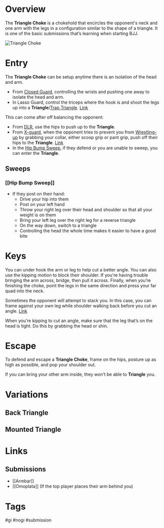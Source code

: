 # Overview
The **Triangle Choke** is a chokehold that encircles the opponent's neck and one arm with the legs in a configuration similar to the shape of a triangle. It is one of the basic submissions that’s learning when starting BJJ.

![Triangle Choke](https://gumacliftonnj.com/wp-content/uploads/2023/06/Mastering-the-Triangle-Choke-Essential-Tips-and-Variations.png)
# Entry
The **Triangle Choke** can be setup anytime there is an isolation of the head and arm.
- From [Closed Guard](obsidian://open?vault=BJJ%20Notes&file=Guards%2FClosed%20Guard), controlling the wrists and pushing one away to isolate the head and arm.
- In Lasso Guard, control the triceps where the hook is and shoot the legs up into a **Triangle**/[Trap Triangle](obsidian://open?vault=BJJ%20Notes&file=Positions%2FTrap%20Triangle). [Link](https://www.youtube.com/shorts/7XBWcjFlqh0)

This can come after off balancing the opponent:
- From [DLR](obsidian://open?vault=BJJ%20Notes&file=Guards%2FDe%20La%20Riva), use the hips to push up to the **Triangle**.
- From [X-guard](obsidian://open?vault=BJJ%20Notes&file=Guards%2FX-guard), when the opponent tries to prevent you from [Wrestling-up](obsidian://open?vault=BJJ%20Notes&file=Transitions%2FWrestle-up) by grabbing your collar, either scoop grip or pant grip, push off their hips to the **Triangle**. [Link](https://www.youtube.com/watch?v=CWt5-b4yack)
- In the [Hip Bump Sweep](obsidian://open?vault=BJJ%20Notes&file=Sweeps%2FHip%20Bump%20Sweep), if they defend or you are unable to sweep, you can enter the **Triangle**.
## Sweeps
### [[Hip Bump Sweep]]
- If they post on their hand:
	- Drive your hip into them
	- Post on your left hand
	- Throw your right leg over their head and shoulder so that all your weight is on them
	- Bring your left leg over the right leg for a reverse triangle
	- On the way down, switch to a triangle
	- Controlling the head the whole time makes it easier to have a good bite
# Keys
You can under hook the arm or leg to help cut a better angle. You can also use the kipping motion to block their shoulder. If you're having trouble bringing the arm across, bridge, then pull it across. Finally, when you’re finishing the choke, point the legs in the same direction and press your far quad into the neck.

Sometimes the opponent will attempt to stack you. In this case, you can frame against your own leg while shoulder walking back before you cut an angle. [Link](https://www.youtube.com/watch?v=krq1YLXOZWs)

When you’re kipping to cut an angle, make sure that the leg that’s on the head is tight. Do this by grabbing the head or shin.
# Escape
To defend and escape a **Triangle Choke**, frame on the hips, posture up as high as possible, and pop your shoulder out.

If you can bring your other arm inside, they won’t be able to **Triangle** you.
# Variations
## Back Triangle
## Mounted Triangle
# Links
## Submissions
- [[Armbar]]
- [[Omoplata]] (If the top player places their arm behind you)
# Tags
#gi #nogi #submission 